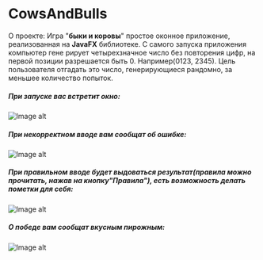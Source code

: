 # CowsAndBulls
О проекте:
Игра "**быки и коровы**" простое оконное приложение, реализованная 
на **JavaFX** библиотеке. С самого запуска приложения компьютер гене
рирует четырехзначное число без повторения цифр, на первой позиции
разрешается быть 0. Например(0123, 2345). Цель пользователя отгадать 
это число, генерирующиеся рандомно, за меньшее количество попыток.
##### При запуске вас встретит окно:
![Image alt](https://github.com/alex-golubev-ops/PhotoForProject/raw/master/CowsAndBulls/start.png)
##### При некорректном вводе вам сообщат об ошибке:
![Image alt](https://github.com/alex-golubev-ops/PhotoForProject/raw/master/CowsAndBulls/error.png)
##### При правильном вводе будет выдоваться результат(правила можно прочитать, нажав на кнопку"Правила"), есть возможность делать пометки для себя:
![Image alt](https://github.com/alex-golubev-ops/PhotoForProject/raw/master/CowsAndBulls/information.png)
##### О победе вам сообщат вкусным пирожным:
![Image alt](https://github.com/alex-golubev-ops/PhotoForProject/raw/master/CowsAndBulls/win.png)
